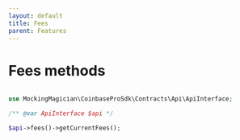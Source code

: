 ```yaml
---
layout: default
title: Fees
parent: Features
---
```


# Fees methods

```php

use MockingMagician\CoinbaseProSdk\Contracts\Api\ApiInterface;

/** @var ApiInterface $api */

$api->fees()->getCurrentFees();

```
